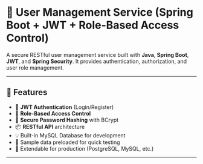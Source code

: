 # 👤 User Management Service (Spring Boot + JWT + Role-Based Access Control)

A secure RESTful user management service built with **Java**, **Spring Boot**, **JWT**, and **Spring Security**. It provides authentication, authorization, and user role management.

---

## 🚀 Features

- 🔐 **JWT Authentication** (Login/Register)
- 👥 **Role-Based Access Control**
- 🧾 **Secure Password Hashing** with BCrypt
- 📦 **RESTful API** architecture
- 💡 Built-in MySQL Database for development
- 🧪 Sample data preloaded for quick testing
- 🧰 Extendable for production (PostgreSQL, MySQL, etc.)

---

